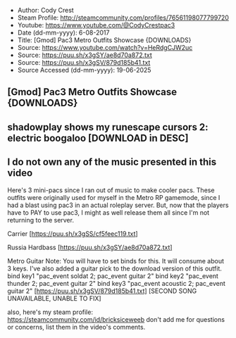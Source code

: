 - Author: Cody Crest
- Steam Profile: http://steamcommunity.com/profiles/76561198077799720
- Youtube: https://www.youtube.com/@CodyCrestpac3
- Date (dd-mm-yyyy): 6-08-2017
- Title: [Gmod] Pac3 Metro Outfits Showcase {DOWNLOADS}
- Source: https://www.youtube.com/watch?v=HeRdgCJW2uc
- Source: https://puu.sh/x3gSY/ae8d70a872.txt
- Source: https://puu.sh/x3gSV/879d185b41.txt
- Source Accessed (dd-mm-yyyy): 19-06-2025

## [Gmod] Pac3 Metro Outfits Showcase {DOWNLOADS}

shadowplay shows my runescape cursors 2: electric boogaloo [DOWNLOAD in DESC]
---------------------------------------------------------------------------------
I do not own any of the music presented in this video
-----------------------------------------------------------------------------------

Here's 3 mini-pacs since I ran out of music to make cooler pacs.
These outfits were originally used for myself in the Metro RP gamemode, since I had a blast using pac3 in an actual roleplay server. But, now that the players have to PAY to use pac3, I might as well release them all since I'm not returning to the server.

Carrier
[https://puu.sh/x3gSS/cf5feec119.txt]

Russia Hardbass
[https://puu.sh/x3gSY/ae8d70a872.txt]

Metro Guitar
Note: You will have to set binds for this. It will consume about 3 keys. I've also added a guitar pick to the download version of this outfit.
bind key1 "pac_event soldat 2; pac_event guitar 2"
bind key2 "pac_event thunder 2; pac_event guitar 2"
bind key3 "pac_event acoustic 2; pac_event guitar 2"
[https://puu.sh/x3gSV/879d185b41.txt]
[SECOND SONG UNAVAILABLE, UNABLE TO FIX]

also, here's my steam profile:
https://steamcommunity.com/id/bricksiceweeb
don't add me for questions or concerns, list them in the video's comments.
